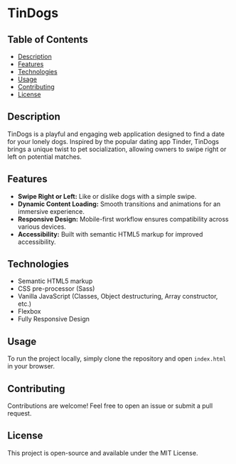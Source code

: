 # TinDogs

## Table of Contents

- [Description](#description)
- [Features](#features)
- [Technologies](#technologies)
- [Usage](#usage)
- [Contributing](#contributing)
- [License](#license)

## Description

TinDogs is a playful and engaging web application designed to find a date for your lonely dogs. Inspired by the popular dating app Tinder, TinDogs brings a unique twist to pet socialization, allowing owners to swipe right or left on potential matches.

## Features

- **Swipe Right or Left:** Like or dislike dogs with a simple swipe.
- **Dynamic Content Loading:** Smooth transitions and animations for an immersive experience.
- **Responsive Design:** Mobile-first workflow ensures compatibility across various devices.
- **Accessibility:** Built with semantic HTML5 markup for improved accessibility.

## Technologies

- Semantic HTML5 markup
- CSS pre-processor (Sass)
- Vanilla JavaScript (Classes, Object destructuring, Array constructor, etc.)
- Flexbox
- Fully Responsive Design

## Usage

To run the project locally, simply clone the repository and open `index.html` in your browser.

## Contributing

Contributions are welcome! Feel free to open an issue or submit a pull request.

## License

This project is open-source and available under the MIT License.
